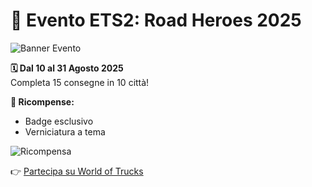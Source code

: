 # 🚛 Evento ETS2: Road Heroes 2025

![Banner Evento]([https://i.imgur.com/vZbx0aq.png])

**🗓️ Dal 10 al 31 Agosto 2025**  
Completa 15 consegne in 10 città!

**🎁 Ricompense:**  
- Badge esclusivo  
- Verniciatura a tema

![Ricompensa](https://example.com/reward.jpg)

👉 [Partecipa su World of Trucks](https://www.worldoftrucks.com/en/events)
